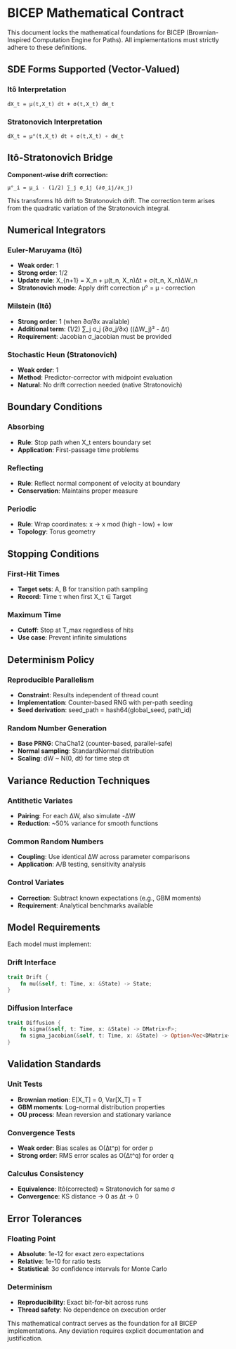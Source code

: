# BICEP Mathematical Contract

This document locks the mathematical foundations for BICEP (Brownian-Inspired Computation Engine for Paths). All implementations must strictly adhere to these definitions.

## SDE Forms Supported (Vector-Valued)

### Itô Interpretation
```
dX_t = μ(t,X_t) dt + σ(t,X_t) dW_t
```

### Stratonovich Interpretation  
```
dX_t = μ°(t,X_t) dt + σ(t,X_t) ∘ dW_t
```

## Itô-Stratonovich Bridge

**Component-wise drift correction:**
```
μ°_i = μ_i - (1/2) ∑_j σ_ij (∂σ_ij/∂x_j)
```

This transforms Itô drift to Stratonovich drift. The correction term arises from the quadratic variation of the Stratonovich integral.

## Numerical Integrators

### Euler-Maruyama (Itô)
- **Weak order**: 1
- **Strong order**: 1/2
- **Update rule**: X_{n+1} = X_n + μ(t_n, X_n)Δt + σ(t_n, X_n)ΔW_n
- **Stratonovich mode**: Apply drift correction μ° = μ - correction

### Milstein (Itô)
- **Strong order**: 1 (when ∂σ/∂x available)
- **Additional term**: (1/2) ∑_j σ_j (∂σ_j/∂x) ((ΔW_j)² - Δt)
- **Requirement**: Jacobian σ_jacobian must be provided

### Stochastic Heun (Stratonovich)
- **Weak order**: 1
- **Method**: Predictor-corrector with midpoint evaluation
- **Natural**: No drift correction needed (native Stratonovich)

## Boundary Conditions

### Absorbing
- **Rule**: Stop path when X_t enters boundary set
- **Application**: First-passage time problems

### Reflecting
- **Rule**: Reflect normal component of velocity at boundary
- **Conservation**: Maintains proper measure

### Periodic
- **Rule**: Wrap coordinates: x → x mod (high - low) + low
- **Topology**: Torus geometry

## Stopping Conditions

### First-Hit Times
- **Target sets**: A, B for transition path sampling
- **Record**: Time τ when first X_τ ∈ Target

### Maximum Time
- **Cutoff**: Stop at T_max regardless of hits
- **Use case**: Prevent infinite simulations

## Determinism Policy

### Reproducible Parallelism
- **Constraint**: Results independent of thread count
- **Implementation**: Counter-based RNG with per-path seeding
- **Seed derivation**: seed_path = hash64(global_seed, path_id)

### Random Number Generation
- **Base PRNG**: ChaCha12 (counter-based, parallel-safe)
- **Normal sampling**: StandardNormal distribution
- **Scaling**: dW ~ N(0, dt) for time step dt

## Variance Reduction Techniques

### Antithetic Variates
- **Pairing**: For each ΔW, also simulate -ΔW
- **Reduction**: ~50% variance for smooth functions

### Common Random Numbers
- **Coupling**: Use identical ΔW across parameter comparisons
- **Application**: A/B testing, sensitivity analysis

### Control Variates
- **Correction**: Subtract known expectations (e.g., GBM moments)
- **Requirement**: Analytical benchmarks available

## Model Requirements

Each model must implement:

### Drift Interface
```rust
trait Drift {
    fn mu(&self, t: Time, x: &State) -> State;
}
```

### Diffusion Interface  
```rust
trait Diffusion {
    fn sigma(&self, t: Time, x: &State) -> DMatrix<F>;
    fn sigma_jacobian(&self, t: Time, x: &State) -> Option<Vec<DMatrix<F>>>;
}
```

## Validation Standards

### Unit Tests
- **Brownian motion**: E[X_T] = 0, Var[X_T] = T
- **GBM moments**: Log-normal distribution properties
- **OU process**: Mean reversion and stationary variance

### Convergence Tests
- **Weak order**: Bias scales as O(Δt^p) for order p
- **Strong order**: RMS error scales as O(Δt^q) for order q

### Calculus Consistency
- **Equivalence**: Itô(corrected) ≈ Stratonovich for same σ
- **Convergence**: KS distance → 0 as Δt → 0

## Error Tolerances

### Floating Point
- **Absolute**: 1e-12 for exact zero expectations
- **Relative**: 1e-10 for ratio tests
- **Statistical**: 3σ confidence intervals for Monte Carlo

### Determinism
- **Reproducibility**: Exact bit-for-bit across runs
- **Thread safety**: No dependence on execution order

This mathematical contract serves as the foundation for all BICEP implementations. Any deviation requires explicit documentation and justification.